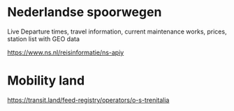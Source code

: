 # Nederlandse spoorwegen
Live Departure times, travel information, current maintenance works, prices, station list with GEO data

https://www.ns.nl/reisinformatie/ns-apiy

# Mobility land


https://transit.land/feed-registry/operators/o-s-trenitalia